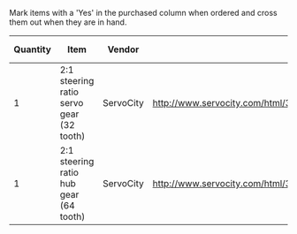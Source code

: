 Mark items with a 'Yes' in the purchased column when ordered and cross them out when they are in hand. 

| Quantity | Item | Vendor | Link | Price | Purchased? | Est Delivery? |
|----------|------|--------|------|-------|------------|---------------|
| 1 | 2:1 steering ratio servo gear (32 tooth) | ServoCity | http://www.servocity.com/html/32p_hitec_metal_gear.html#.VCZduvldXZU | $14.99 | No |
| 1 | 2:1 steering ratio hub gear (64 tooth) | ServoCity | http://www.servocity.com/html/32_pitch_aluminum_hub_gears__1.html#.VCZdvPldXZU | $12.99 | No |
